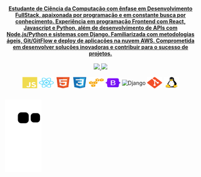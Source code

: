 <div align="center">
  <a href="https://github.com/BeatrizUser">
    <h4>Estudante de Ciência da Computação com ênfase em Desenvolvimento FullStack, apaixonada por programação e em constante busca por conhecimento. Experiência em programação Frontend com React, Javascript e Python, além de desenvolvimento de APIs com Node.js/Python e sistemas com Django. Familiarizada com metodologias ágeis, Git/GitFlow e deploy de aplicações na nuvem AWS. Comprometida em desenvolver soluções inovadoras e contribuir para o sucesso de projetos.</h4>
  </a>
</div>
<div align="center">
  <a href="https://github.com/BeatrizUser">
    <img height="150em" src="https://github-readme-stats.vercel.app/api?username=BeatrizUser&show_icons=true&theme=dracula&include_all_commits=true&count_private=true"/>
    <img height="150em" src="https://github-readme-stats.vercel.app/api/top-langs/?username=BeatrizUser&layout=compact&langs_count=7&theme=dracula"/>
  </a>
</div>
<div style="display: inline_block"><br>
<div align="center">
  <img align="center" alt="Js" height="30" width="40" src="https://raw.githubusercontent.com/devicons/devicon/master/icons/javascript/javascript-plain.svg">
  <img align="center" alt="React" height="30" width="40" src="https://raw.githubusercontent.com/devicons/devicon/master/icons/react/react-original.svg">
  <img align="center" alt="HTML" height="30" width="40" src="https://raw.githubusercontent.com/devicons/devicon/master/icons/html5/html5-original.svg">
  <img align="center" alt="CSS" height="30" width="40" src="https://raw.githubusercontent.com/devicons/devicon/master/icons/css3/css3-original.svg">
  <img align="center" alt="AWS" height="30" width="40" src="https://raw.githubusercontent.com/devicons/devicon/master/icons/amazonwebservices/amazonwebservices-original.svg">
  <img align="center" alt="Bootstrap" height="30" width="40" src="https://raw.githubusercontent.com/devicons/devicon/master/icons/bootstrap/bootstrap-original.svg">
  <img align="center" alt="Django" height="30" width="40" src="[https://raw.githubusercontent.com/devicons/devicon/master/icons/django/django-plain-wordmark.svg](https://static-00.iconduck.com/assets.00/django-icon-1606x2048-lwmw1z73.png)">
  <img align="center" alt="Git" height="30" width="40" src="https://raw.githubusercontent.com/devicons/devicon/master/icons/git/git-original.svg">
  <img align="center" alt="Linux" height="30" width="40" src="https://raw.githubusercontent.com/devicons/devicon/master/icons/linux/linux-original.svg">
 </div>
</div>

##

  ![Snake animation](https://github.com/rafaballerini/rafaballerini/blob/output/github-contribution-grid-snake.svg)
 

